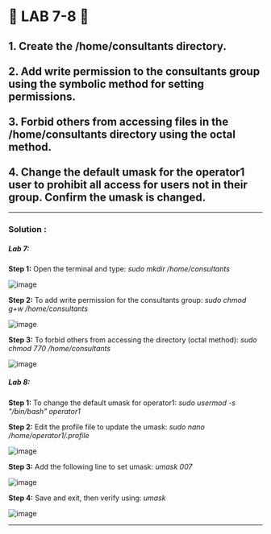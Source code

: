 <h1>
  🚀 LAB 7-8 🚀
</h1>

<h2>
  1. Create the /home/consultants directory.
    <br><br>
  2. Add write permission to the consultants group using the symbolic method for setting permissions.
    <br><br>
  3. Forbid others from accessing files in the /home/consultants directory using the octal method.
    <br><br>
  4. Change the default umask for the operator1 user to prohibit all access for users not in their group. Confirm the umask is changed.
</h2>

<hr>

<h3>
  Solution :
</h3>

<h5>
  Lab 7:
</h5>

<b>Step 1:</b> Open the terminal and type:
   <i>
     sudo mkdir /home/consultants
   </i>

  ![image](https://github.com/user-attachments/assets/a4f8e775-1102-4f22-a245-b0f5355278e1)


<b>Step 2:</b> To add write permission for the consultants group:
   <i>
     sudo chmod g+w /home/consultants
   </i>

   ![image](https://github.com/user-attachments/assets/d6851212-9a69-4203-b6f3-25f927dda579)


<b>Step 3:</b> To forbid others from accessing the directory (octal method):
   <i>
     sudo chmod 770 /home/consultants
   </i>

   ![image](https://github.com/user-attachments/assets/f69a6347-5a98-4a0e-a9aa-46dba9b6c169)


<h5>
  Lab 8:
</h5>

<b>Step 1:</b> To change the default umask for operator1:
   <i>
     sudo usermod -s "/bin/bash" operator1
   </i>

<b>Step 2:</b> Edit the profile file to update the umask:
   <i>
     sudo nano /home/operator1/.profile
   </i>
   
![image](https://github.com/user-attachments/assets/4e80531b-7eb3-467d-b2e0-496527714ba8)

<b>Step 3:</b> Add the following line to set umask:
   <i>
     umask 007
   </i>

   ![image](https://github.com/user-attachments/assets/7bdbc4eb-4a6f-4662-a4a7-5d444fc28d30)


<b>Step 4:</b> Save and exit, then verify using:
   <i>
     umask
   </i>

   ![image](https://github.com/user-attachments/assets/d9cc6010-ea58-4745-8fbc-a10a14339363)

-------------------------------------------------------------------------------------------------------------------------------------------------------------------
